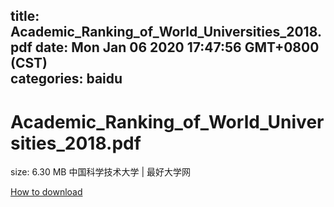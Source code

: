
title: Academic_Ranking_of_World_Universities_2018.pdf
date: Mon Jan 06 2020 17:47:56 GMT+0800 (CST)    
categories: baidu
---

# Academic_Ranking_of_World_Universities_2018.pdf
size: 6.30 MB
 中国科学技术大学 | 最好大学网
 

[How to download](https://bpcam.bemobtrk.com/go/2ceec3aa-1ca2-46d6-b9ff-aaa5c184517c?jno=1407)